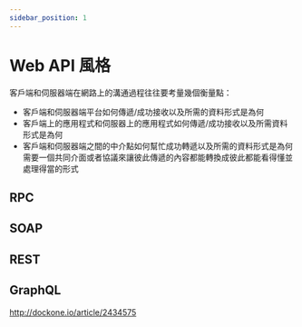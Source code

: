```yaml
---
sidebar_position: 1
---
```


# Web API 風格
客戶端和伺服器端在網路上的溝通過程往往要考量幾個衡量點：
  - 客戶端和伺服器端平台如何傳遞/成功接收以及所需的資料形式是為何
  - 客戶端上的應用程式和伺服器上的應用程式如何傳遞/成功接收以及所需資料形式是為何
  - 客戶端和伺服器端之間的中介點如何幫忙成功轉遞以及所需的資料形式是為何
需要一個共同介面或者協議來讓彼此傳遞的內容都能轉換成彼此都能看得懂並處理得當的形式


## RPC

## SOAP

## REST

## GraphQL



http://dockone.io/article/2434575